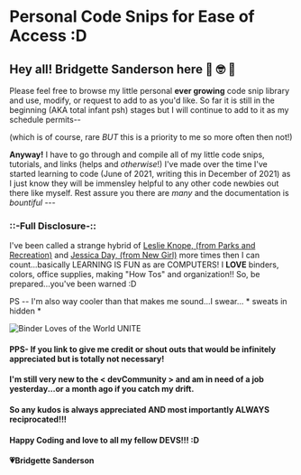 # Personal Code Snips for Ease of Access :D 

## Hey all! Bridgette Sanderson here 🥸 🤓 😬

Please feel free to browse my little personal **ever growing** code snip library and use, modify, or request to add to as you'd like. So far it is still in the beginning (AKA total infant psh) stages but I will continue to add to it as my schedule permits-- 

(which is of course, rare *BUT* this is a priority to me so more often then not!) 


**Anyway!** I have to go through and compile all of my little code snips, tutorials, and links (helps and *otherwise*!) I've made over the time I've started learning to code (June of 2021, writing this in December of 2021) as I just know they will be immensley helpful to any other code newbies out there like myself. Rest assure you there are *many* and the documentation is *bountiful* --- 

### ::-Full Disclosure-::
I've been called a strange hybrid of [Leslie Knope, (from Parks and Recreation)](https://en.wikipedia.org/wiki/Leslie_Knope) and [Jessica Day, (from New Girl)](https://en.wikipedia.org/wiki/Jessica_Day_(New_Girl)) more times then I can count...basically LEARNING IS FUN as are COMPUTERS! I **LOVE** binders, colors, office supplies, making "How Tos" and organization!! So, be prepared...you've been warned :D 

PS -- I'm also way cooler than that makes me sound...I swear... * sweats in hidden * 

![Binder Loves of the World UNITE](https://user-images.githubusercontent.com/87204074/145253916-4c582d29-ee1c-41a0-9fdc-d96caaf58751.gif)



#### PPS- If you link to give me credit or shout outs that would be infinitely appreciated but is totally not necessary! 
#### I'm still very new to the < devCommunity > and am in need of a job yesterday...or a month ago if you catch my drift. 
#### So any kudos is always appreciated AND most importantly ALWAYS reciprocated!!! 



#### Happy Coding and love to all my fellow DEVS!!! :D
        
#### 💗Bridgette Sanderson
